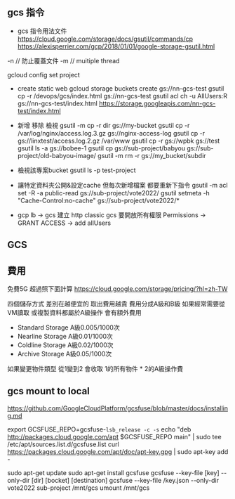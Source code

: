 ## gcs 指令
* gcs 指令用法文件
https://cloud.google.com/storage/docs/gsutil/commands/cp
https://alexisperrier.com/gcp/2018/01/01/google-storage-gsutil.html

-n // 防止覆蓋文件
-m // muitiple thread

gcloud config set project 

* create static web
gcloud storage buckets create gs://nn-gcs-test
gsutil cp -r /devops/gcs/index.html gs://nn-gcs-test
gsutil acl ch -u AllUsers:R gs://nn-gcs-test/index.html
https://storage.googleapis.com/nn-gcs-test/index.html

* 新增 移除 檢視
gsutil -m cp -r dir gs://my-bucket
gsutil cp -r /var/log/nginx/access.log.3.gz gs://nginx-access-log
gsutil cp -r gs://linxtest/access.log.2.gz /var/www
gsutil cp -r gs://wpbk gs://test
gsutil ls -a gs://bobee-1
gsutil cp gs://sub-project/babyou gs://sub-project/old-babyou-image/
gsutil -m rm -r gs://my_bucket/subdir

* 檢視該專案bucket
gsutil ls -p test-project 

* 讓特定資料夾公開&設定cache 但每次新增檔案 都要重新下指令
gsutil -m acl set -R -a public-read gs://sub-project/vote2022/
gsutil setmeta -h "Cache-Control:no-cache" gs://sub-project/vote2022/*

* gcp lb -> gcs
建立 http classic
gcs 要開放所有權限
Permissions -> GRANT ACCESS -> add allUsers




## GCS
## 費用
免費5G
超過照下面計算
https://cloud.google.com/storage/pricing/?hl=zh-TW


四個儲存方式 差別在越便宜的 取出費用越貴
費用分成A級和B級 如果經常需要從VM讀取 或複製資料都屬於A級操作 會有額外費用
* Standard Storage A級0.005/1000次
* Nearline Storage A級0.01/1000次
* Coldline Storage A級0.02/1000次
* Archive Storage A級0.05/1000次

如果變更物件類型
從1變到2
會收取 1的所有物件 * 2的A級操作費

## gcs mount to local
https://github.com/GoogleCloudPlatform/gcsfuse/blob/master/docs/installing.md

export GCSFUSE_REPO=gcsfuse-`lsb_release -c -s`
echo "deb http://packages.cloud.google.com/apt $GCSFUSE_REPO main" | sudo tee /etc/apt/sources.list.d/gcsfuse.list
curl https://packages.cloud.google.com/apt/doc/apt-key.gpg | sudo apt-key add -

sudo apt-get update
sudo apt-get install gcsfuse
gcsfuse --key-file [key] --only-dir [dir] [bocket] [destination]
gcsfuse --key-file /key.json --only-dir vote2022 sub-project /mnt/gcs
umount /mnt/gcs